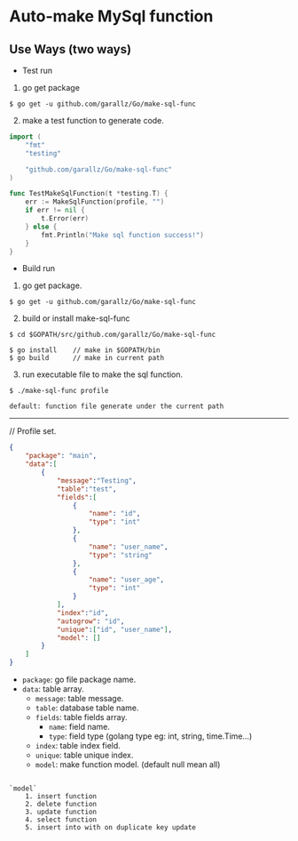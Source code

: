 # Auto-make MySql function

## Use Ways (two ways)
- Test run
1. go get package
```shell
$ go get -u github.com/garallz/Go/make-sql-func
```

2. make a test function to generate code.
```go
import (
	"fmt"
	"testing"

	"github.com/garallz/Go/make-sql-func"
)

func TestMakeSqlFunction(t *testing.T) {
	err := MakeSqlFunction(profile, "")
	if err != nil {
		t.Error(err)
	} else {
		fmt.Println("Make sql function success!")
	}
}
```

- Build run
1. go get package.
```shell
$ go get -u github.com/garallz/Go/make-sql-func
```

2. build or install make-sql-func
```shell
$ cd $GOPATH/src/github.com/garallz/Go/make-sql-func

$ go install	// make in $GOPATH/bin
$ go build		// make in current path
```

3. run executable file to make the sql function.
```shell
$ ./make-sql-func profile
```

`default: function file generate under the current path`

-----------------------------------------------------------------------------
// Profile set.
```json
{
  	"package": "main",
  	"data":[
	    {
	  		"message":"Testing",
	      	"table":"test",
	      	"fields":[
		        {
		          	"name": "id",
		          	"type": "int"
		        },
		        {
		          	"name": "user_name",
		          	"type": "string"
		        },
		        {
		          	"name": "user_age",
		          	"type": "int"
		        }
	      	],
	      	"index":"id",
			"autogrow": "id",
			"unique":["id", "user_name"],
	      	"model": []
	    }
  	]
}
```

- `package`: go file package name.
- `data`: table array.
    - `message`: table message.
    - `table`: database table name.
    - `fields`: table fields array.
        - `name`: field name.
        - `type`: field type (golang type eg: int, string, time.Time...)
    - `index`: table index field.
	- `unique`: table unique index.
    - `model`: make function model. (default null mean all)

```

`model`
	1. insert function
	2. delete function
	3. update function
	4. select function
	5. insert into with on duplicate key update
```